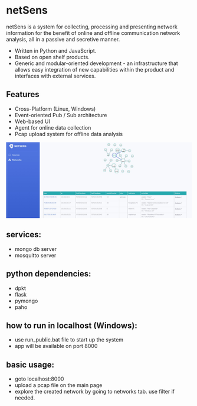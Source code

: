# netSens


netSens is a system for collecting, processing and presenting network information for the benefit of online and offline communication network analysis, all in a passive and secretive manner.


* Written in Python and JavaScript.
* Based on open shelf products.
* Generic and modular-oriented development - an infrastructure that allows easy integration of new capabilities within the product and interfaces with external services.

## Features

- Cross-Platform (Linux, Windows)
- Event-oriented Pub / Sub architecture
- Web-based UI
- Agent for online data collection
- Pcap upload system for offline data analysis


<img src="https://github.com/cyberj19/netsens/blob/master/netsens.jpg" alt="Screenshot of netsens" width="560"/>




## services:
- mongo db server
- mosquitto server

## python dependencies:
- dpkt
- flask
- pymongo
- paho

## how to run in localhost (Windows):
- use run_public.bat file to start up the system
- app will be available on port 8000

## basic usage:
- goto localhost:8000
- upload a pcap file on the main page
- explore the created network by going to networks tab. use filter if needed.
